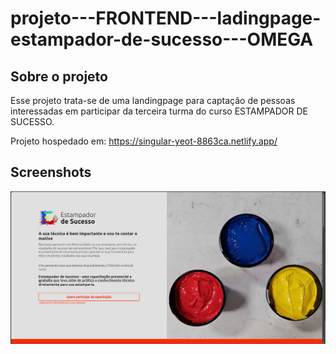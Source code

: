 # projeto---FRONTEND---ladingpage-estampador-de-sucesso---OMEGA

## Sobre o projeto
Esse projeto trata-se de uma landingpage para captação de pessoas interessadas em participar da terceira turma do curso ESTAMPADOR DE SUCESSO.

Projeto hospedado em: https://singular-yeot-8863ca.netlify.app/

## Screenshots
![App Screenshot](/public/picture_01.png)
